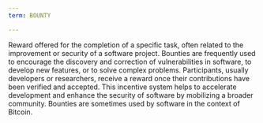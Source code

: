 ```yaml
---
term: BOUNTY

---
```

Reward offered for the completion of a specific task, often related to the improvement or security of a software project. Bounties are frequently used to encourage the discovery and correction of vulnerabilities in software, to develop new features, or to solve complex problems. Participants, usually developers or researchers, receive a reward once their contributions have been verified and accepted. This incentive system helps to accelerate development and enhance the security of software by mobilizing a broader community. Bounties are sometimes used by software in the context of Bitcoin.